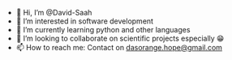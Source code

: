 - 👋 Hi, I’m @David-Saah
- 👀 I’m interested in software development
- 🌱 I’m currently learning python and other languages
- 💞️ I’m looking to collaborate on scientific projects especially 😁
- 📫 How to reach me: Contact on dasorange.hope@gmail.com

<!---
David-Saah/David-Saah is a ✨ special ✨ repository because its `README.md` (this file) appears on your GitHub profile.
You can click the Preview link to take a look at your changes.
--->
